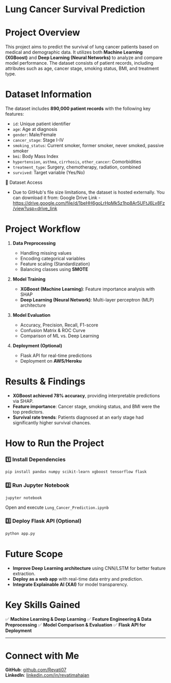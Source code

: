 # Lung Cancer Survival Prediction #

# Project Overview
This project aims to predict the survival of lung cancer patients based on medical and demographic data. It utilizes both **Machine Learning (XGBoost)** and **Deep Learning (Neural Networks)** to analyze and compare model performance. The dataset consists of patient records, including attributes such as age, cancer stage, smoking status, BMI, and treatment type.

# Dataset Information
The dataset includes **890,000 patient records** with the following key features:
- `id`: Unique patient identifier
- `age`: Age at diagnosis
- `gender`: Male/Female
- `cancer_stage`: Stage I-IV
- `smoking_status`: Current smoker, former smoker, never smoked, passive smoker
- `bmi`: Body Mass Index
- `hypertension`, `asthma`, `cirrhosis`, `other_cancer`: Comorbidities
- `treatment_type`: Surgery, chemotherapy, radiation, combined
- `survived`: Target variable (Yes/No)

📂 Dataset Access
-  Due to GitHub's file size limitations, the dataset is hosted externally. You can download it from:
   Google Drive Link - https://drive.google.com/file/d/1beHH6goLrHpMk5z1hp8Ar5UFtJ6Lv8Fz/view?usp=drive_link


# Project Workflow
1. **Data Preprocessing**
   - Handling missing values
   - Encoding categorical variables
   - Feature scaling (Standardization)
   - Balancing classes using **SMOTE**

2. **Model Training**
   - **XGBoost (Machine Learning)**: Feature importance analysis with SHAP
   - **Deep Learning (Neural Network)**: Multi-layer perceptron (MLP) architecture

3. **Model Evaluation**
   - Accuracy, Precision, Recall, F1-score
   - Confusion Matrix & ROC Curve
   - Comparison of ML vs. Deep Learning

4. **Deployment (Optional)**
   - Flask API for real-time predictions
   - Deployment on **AWS/Heroku**

# Results & Findings
- **XGBoost achieved 78% accuracy**, providing interpretable predictions via SHAP.
- **Feature importance**: Cancer stage, smoking status, and BMI were the top predictors.
- **Survival rate trends**: Patients diagnosed at an early stage had significantly higher survival chances.

# How to Run the Project
### 1️⃣ Install Dependencies
```bash
pip install pandas numpy scikit-learn xgboost tensorflow flask
```

### 2️⃣ Run Jupyter Notebook
```bash
jupyter notebook
```
Open and execute `Lung_Cancer_Prediction.ipynb`

### 3️⃣ Deploy Flask API (Optional)
```bash
python app.py
```

# Future Scope
- **Improve Deep Learning architecture** using CNN/LSTM for better feature extraction.
- **Deploy as a web app** with real-time data entry and prediction.
- **Integrate Explainable AI (XAI)** for model transparency.

# Key Skills Gained
✅ **Machine Learning & Deep Learning**
✅ **Feature Engineering & Data Preprocessing**
✅ **Model Comparison & Evaluation**
✅ **Flask API for Deployment**

---

# Connect with Me
**GitHub**: [github.com/Revati07](https://github.com/Revati07)  
**LinkedIn**: [linkedin.com/in/revatimahajan](https://linkedin.com/in/revatimahajan)





